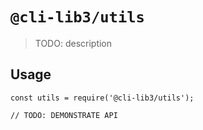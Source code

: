 # `@cli-lib3/utils`

> TODO: description

## Usage

```
const utils = require('@cli-lib3/utils');

// TODO: DEMONSTRATE API
```
